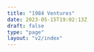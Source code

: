 ```yaml
---
title: "1984 Ventures"
date: 2023-05-15T19:02:13Z
draft: false
type: "page"
layout: "v2/index"
---
```


